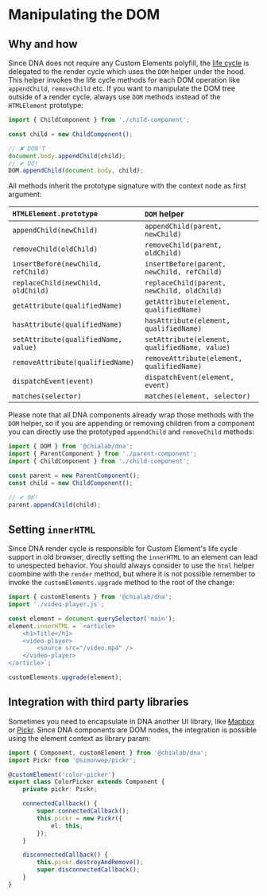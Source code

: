 # Manipulating the DOM

## Why and how

Since DNA does not require any Custom Elements polyfill, the [life cycle](./life-cycle) is delegated to the render cycle which uses the `DOM` helper under the hood. This helper invokes the life cycle methods for each DOM operation like `appendChild`, `removeChild` etc.
If you want to manipulate the DOM tree outside of a render cycle, always use `DOM` methods instead of the `HTMLElement` prototype:

```ts
import { ChildComponent } from './child-component';

const child = new ChildComponent();

// ✘ DON'T
document.body.appendChild(child);
// ✔︎ DO!
DOM.appendChild(document.body, child);
```

All methods inherit the prototype signature with the context node as first argument:

| `HTMLElement.prototype` | `DOM` helper |
| :------------------- | :------------ |
| `appendChild(newChild)` | `appendChild(parent, newChild)` |
| `removeChild(oldChild)` | `removeChild(parent, oldChild)` |
| `insertBefore(newChild, refChild)` | `insertBefore(parent, newChild, refChild)` |
| `replaceChild(newChild, oldChild)` | `replaceChild(parent, newChild, oldChild)` |
| `getAttribute(qualifiedName)` | `getAttribute(element, qualifiedName)` |
| `hasAttribute(qualifiedName)` | `hasAttribute(element, qualifiedName)` |
| `setAttribute(qualifiedName, value)` | `setAttribute(element, qualifiedName, value)` |
| `removeAttribute(qualifiedName)` | `removeAttribute(element, qualifiedName)` |
| `dispatchEvent(event)` | `dispatchEvent(element, event)` |
| `matches(selector)` | `matches(element, selector)` |

<aside class="note">

Please note that all DNA components already wrap those methods with the `DOM` helper, so if you are appending or removing children from a component you can directly use the prototyped `appendChild` and `removeChild` methods:

```ts
import { DOM } from '@chialab/dna';
import { ParentComponent } from './parent-component';
import { ChildComponent } from './child-component';

const parent = new ParentComponent();
const child = new ChildComponent();

// ✔︎ OK!
parent.appendChild(child);

```

</aside>

## Setting `innerHTML`

Since DNA render cycle is responsible for Custom Element's life cycle support in old browser, directly setting the `innerHTML` to an element can lead to unespected behavior. You should always consider to use the `html` helper coombine with the `render` method, but where it is not possible remember to invoke the `customElements.upgrade` method to the root of the change:

```ts
import { customElements } from '@chialab/dna';
import './video-player.js';

const element = document.querySelector('main');
element.innerHTML = `<article>
    <h1>Title</h1>
    <video-player>
        <source src="/video.mp4" />
    </video-player>
</article>`;

customElements.upgrade(element);
```

## Integration with third party libraries

Sometimes you need to encapsulate in DNA another UI library, like [Mapbox](https://github.com/mapbox/mapbox-gl-js) or [Pickr](https://github.com/Simonwep/pickr). Since DNA components are DOM nodes, the integration is possible using the element context as library param:

```ts
import { Component, customElement } from '@chialab/dna';
import Pickr from '@simonwep/pickr';

@customElement('color-picker')
export class ColorPicker extends Component {
    private pickr: Pickr;

    connectedCallback() {
        super.connectedCallback();
        this.pickr = new Pickr({
            el: this,
        });
    }

    disconnectedCallback() {
        this.pickr.destroyAndRemove();
        super.disconnectedCallback();
    }
}
```
